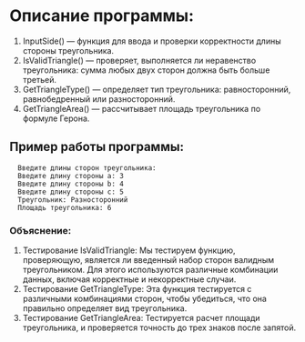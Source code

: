 # Описание программы:
1.  InputSide() — функция для ввода и проверки корректности длины стороны треугольника.
2.  IsValidTriangle() — проверяет, выполняется ли неравенство треугольника: сумма любых двух сторон должна быть больше третьей.
3.  GetTriangleType() — определяет тип треугольника: равносторонний, равнобедренный или разносторонний.
4.  GetTriangleArea() — рассчитывает площадь треугольника по формуле Герона.

## Пример работы программы:
      Введите длины сторон треугольника:
      Введите длину стороны a: 3
      Введите длину стороны b: 4
      Введите длину стороны c: 5
      Треугольник: Разносторонний
      Площадь треугольника: 6
### Объяснение:
1. Тестирование IsValidTriangle:
Мы тестируем функцию, проверяющую, является ли введенный набор сторон валидным треугольником.
Для этого используются различные комбинации данных, включая корректные и некорректные случаи.
2. Тестирование GetTriangleType:
Эта функция тестируется с различными комбинациями сторон, чтобы убедиться, что она правильно определяет вид треугольника.
3. Тестирование GetTriangleArea:
Тестируется расчет площади треугольника, и проверяется точность до трех знаков после запятой.

